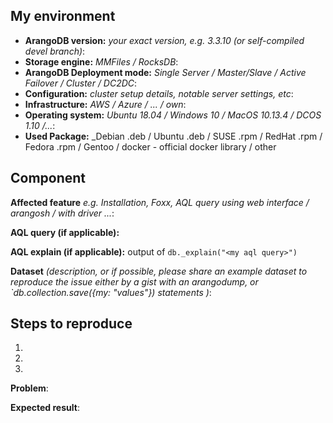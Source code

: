 <!-- Please remove everything that does not apply -->

## My environment

* __ArangoDB version:__ _your exact version, e.g. 3.3.10 (or self-compiled devel branch)_: 
* __Storage engine:__ _MMFiles / RocksDB_: 
* __ArangoDB Deployment mode:__ _Single Server / Master/Slave / Active Failover / Cluster / DC2DC_: 
* __Configuration:__ _cluster setup details, notable server settings, etc_: 
* __Infrastructure:__ _AWS / Azure / ... / own_: 
* __Operating system:__ _Ubuntu 18.04 / Windows 10 / MacOS 10.13.4 / DCOS 1.10 /..._: 
* __Used Package:__ _Debian .deb / Ubuntu .deb / SUSE .rpm / RedHat .rpm / Fedora .rpm / Gentoo / docker - official docker library / other

## Component

__Affected feature__
_e.g. Installation, Foxx, AQL query using web interface / arangosh / with driver ..._:

__AQL query (if applicable):__

__AQL explain (if applicable):__ output of `db._explain("<my aql query>")`

__Dataset__
 _(description, or if possible, please share an example dataset to reproduce the issue either by a gist with an arangodump, or `db.collection.save({my: "values"}) statements )_:
 

## Steps to reproduce

1.
2.
3.

__Problem__:

__Expected result__:


